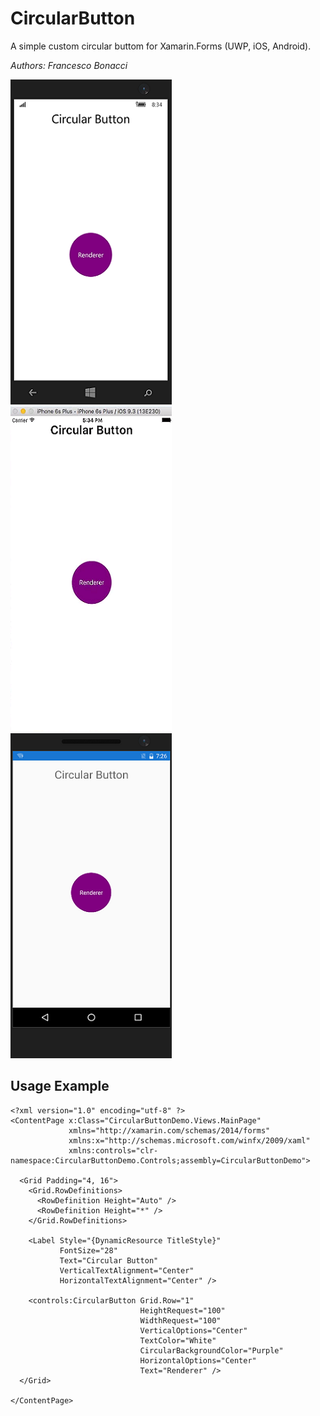 # CircularButton

A simple custom circular buttom for Xamarin.Forms (UWP, iOS, Android).

*Authors: Francesco Bonacci*

![UWP](/Images/UWP.png)
![iOS](/Images/iOS.png)
![Android](/Images/Android.png)

## Usage Example

```xaml
<?xml version="1.0" encoding="utf-8" ?>
<ContentPage x:Class="CircularButtonDemo.Views.MainPage"
             xmlns="http://xamarin.com/schemas/2014/forms"
             xmlns:x="http://schemas.microsoft.com/winfx/2009/xaml"
             xmlns:controls="clr-namespace:CircularButtonDemo.Controls;assembly=CircularButtonDemo">

  <Grid Padding="4, 16">
    <Grid.RowDefinitions>
      <RowDefinition Height="Auto" />
      <RowDefinition Height="*" />
    </Grid.RowDefinitions>

    <Label Style="{DynamicResource TitleStyle}"
           FontSize="28"
           Text="Circular Button"
           VerticalTextAlignment="Center"
           HorizontalTextAlignment="Center" />

    <controls:CircularButton Grid.Row="1"
                             HeightRequest="100"
                             WidthRequest="100"
                             VerticalOptions="Center"
                             TextColor="White"
                             CircularBackgroundColor="Purple"
                             HorizontalOptions="Center"
                             Text="Renderer" />
  </Grid>

</ContentPage>
```

